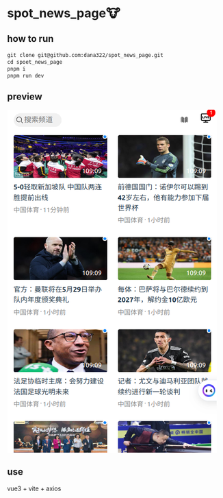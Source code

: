 # spot_news_page:cow:
## how to run 
```
git clone git@github.com:dana322/spot_news_page.git
cd spoet_news_page
pnpm i
pnpm run dev
```
## preview
![](preview.png)
## use
vue3 + vite + axios
